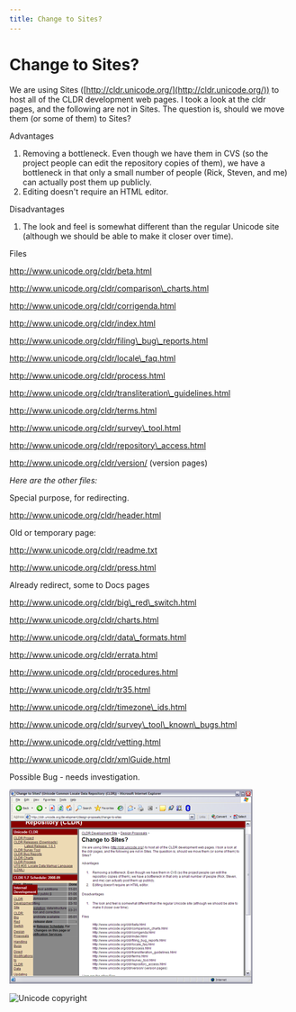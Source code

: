 ```yaml
---
title: Change to Sites?
---
```


# Change to Sites?

We are using Sites ([http://cldr.unicode.org/](http://cldr.unicode.org/)) to host all of the CLDR development web pages. I took a look at the cldr pages, and the following are not in Sites. The question is, should we move them (or some of them) to Sites?

Advantages

1. Removing a bottleneck. Even though we have them in CVS (so the project people can edit the repository copies of them), we have a bottleneck in that only a small number of people (Rick, Steven, and me) can actually post them up publicly.
2. Editing doesn't require an HTML editor.

Disadvantages

1. The look and feel is somewhat different than the regular Unicode site (although we should be able to make it closer over time).

Files

http://www.unicode.org/cldr/beta.html

http://www.unicode.org/cldr/comparison\_charts.html

http://www.unicode.org/cldr/corrigenda.html

http://www.unicode.org/cldr/index.html

http://www.unicode.org/cldr/filing\_bug\_reports.html

http://www.unicode.org/cldr/locale\_faq.html

http://www.unicode.org/cldr/process.html

http://www.unicode.org/cldr/transliteration\_guidelines.html

http://www.unicode.org/cldr/terms.html

http://www.unicode.org/cldr/survey\_tool.html

http://www.unicode.org/cldr/repository\_access.html

http://www.unicode.org/cldr/version/ (version pages)

*Here are the other files:*

Special purpose, for redirecting.

http://www.unicode.org/cldr/header.html

Old or temporary page:

http://www.unicode.org/cldr/readme.txt

http://www.unicode.org/cldr/press.html

Already redirect, some to Docs pages

http://www.unicode.org/cldr/big\_red\_switch.html

http://www.unicode.org/cldr/charts.html

http://www.unicode.org/cldr/data\_formats.html

http://www.unicode.org/cldr/errata.html

http://www.unicode.org/cldr/procedures.html

http://www.unicode.org/cldr/tr35.html

http://www.unicode.org/cldr/timezone\_ids.html

http://www.unicode.org/cldr/survey\_tool\_known\_bugs.html

http://www.unicode.org/cldr/vetting.html

http://www.unicode.org/cldr/xmlGuide.html

Possible Bug - needs investigation.

![image](../../../images/design-proposals/site_bug.png)

![Unicode copyright](https://www.unicode.org/img/hb_notice.gif)